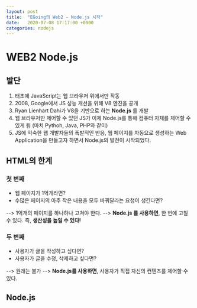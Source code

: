 ```yaml
---
layout: post
title:  "EGoing의 Web2 - Node.js 시작"
date:   2020-07-08 17:17:00 +0900
categories: nodejs
---
```

# WEB2 Node.js

## 발단
 1. 태초에 JavaScript는 웹 브라우저 위에서만 작동
 2. 2008, Google에서 JS 성능 개선을 위해  V8 엔진을 공개
 3. Ryan Lienhart Dahi가 V8을 기반으로 하는 <b>Node.js</b> 를 개발
 4. 웹 브라우저만 제어할 수 있던 JS가 이제 Node.js를 통해 컴퓨터 자체를 제어할 수 있게 됨 (마치 Pythoh, Java, PHP와 같이)
 5. JS에 익숙한 웹 개발자들의 폭발적인 반응, 웹 페이지를 자동으로 생성하는 Web Application을 만들고자 하면서 Node.js의 발전이 시작되었다.

## HTML의 한계
### 첫 번째
- 웹 페이지가 1억개라면?
- 수많은 페이지의 아주 작은 내용을 모두 바꿔달라는 요청이 생긴다면?

--> 1억개의 페이지를 하나하나 고쳐야 한다.
--> <b>Node.js 를 사용하면</b>, 한 번에 고칠 수 있다. 즉, <b>생산성을 높일 수 있다! </b> 

### 두 번째
- 사용자가 글을 작성하고 싶다면?
- 사용자가 글을 수정, 삭제하고 싶다면?

--> 원래는 불가
--> <b>Node.js를 사용하면</b>, 사용자가 직접 자신의 컨텐츠를 제어할 수 있다.

## Node.js